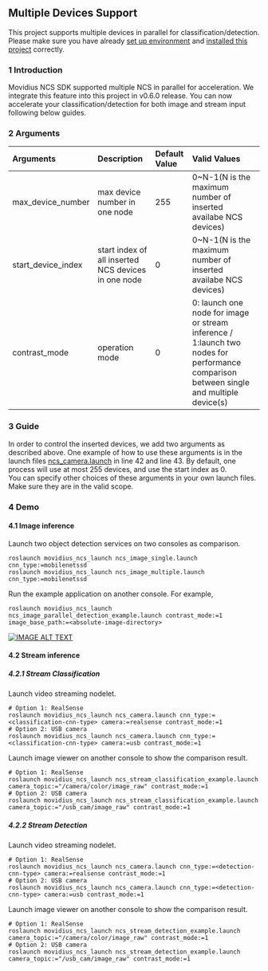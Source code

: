 ## Multiple Devices Support
This project supports multiple devices in parallel for classification/detection. Please make sure you have already [set up environment](https://github.com/intel/ros_intel_movidius_ncs/tree/master#3-environment-setup) and [installed this project](https://github.com/intel/ros_intel_movidius_ncs/tree/master#4-building-and-installation) correctly.
### 1 Introduction
Movidius NCS SDK supported multiple NCS in parallel for acceleration. We integrate this feature into this project in v0.6.0 release. You can now accelerate your classification/detection for both image and stream input following below guides.
### 2 Arguments
|Arguments|Description|Default Value|Valid Values|
|:-|:-|:-|:-|
|max_device_number|max device number in one node|255|0~N-1(N is the maximum number of inserted availabe NCS devices)|
|start_device_index|start index of all inserted NCS devices in one node|0|0~N-1(N is the maximum number of inserted availabe NCS devices)|
|contrast_mode|operation mode|0|0: launch one node for image or stream inference / 1:launch two nodes for performance comparison between single and multiple device(s)|
### 3 Guide
In order to control the inserted devices, we add two arguments as described above. One example of how to use these arguments is in the launch files [ncs_camera.launch](https://github.com/intel/ros_intel_movidius_ncs/blob/devel/movidius_ncs_launch/launch/ncs_camera.launch) in line 42 and line 43. By default, one process will use at most 255 devices, and use the start index as 0.<br>
You can specify other choices of these arguments in your own launch files. Make sure they are in the valid scope.
### 4 Demo
#### 4.1 Image inference
Launch two object detection services on two consoles as comparison.
```Shell
roslaunch movidius_ncs_launch ncs_image_single.launch cnn_type:=mobilenetssd
roslaunch movidius_ncs_launch ncs_image_multiple.launch cnn_type:=mobilenetssd
```
Run the example application on another console. For example,
```Shell
roslaunch movidius_ncs_launch ncs_image_parallel_detection_example.launch contrast_mode:=1 image_base_path:=<absolute-image-directory>
``` 
[![IMAGE ALT TEXT](http://img.youtube.com/vi/E21KY5osOqE/0.jpg)](http://www.youtube.com/watch?v=E21KY5osOqE)

#### 4.2 Stream inference
##### 4.2.1 Stream Classification
Launch video streaming nodelet.
```Shell
# Option 1: RealSense
roslaunch movidius_ncs_launch ncs_camera.launch cnn_type:=<classification-cnn-type> camera:=realsense contrast_mode:=1
# Option 2: USB camera
roslaunch movidius_ncs_launch ncs_camera.launch cnn_type:=<classification-cnn-type> camera:=usb contrast_mode:=1
```
Launch image viewer on another console to show the comparison result.
```Shell
# Option 1: RealSense
roslaunch movidius_ncs_launch ncs_stream_classification_example.launch camera_topic:="/camera/color/image_raw" contrast_mode:=1
# Option 2: USB camera
roslaunch movidius_ncs_launch ncs_stream_classification_example.launch camera_topic:="/usb_cam/image_raw" contrast_mode:=1
```

##### 4.2.2 Stream Detection
Launch video streaming nodelet.
```Shell
# Option 1: RealSense
roslaunch movidius_ncs_launch ncs_camera.launch cnn_type:=<detection-cnn-type> camera:=realsense contrast_mode:=1
# Option 2: USB camera
roslaunch movidius_ncs_launch ncs_camera.launch cnn_type:=<detection-cnn-type> camera:=usb contrast_mode:=1
```
Launch image viewer on another console to show the comparison result.
```Shell
# Option 1: RealSense
roslaunch movidius_ncs_launch ncs_stream_detection_example.launch camera_topic:="/camera/color/image_raw" contrast_mode:=1
# Option 2: USB camera
roslaunch movidius_ncs_launch ncs_stream_detection_example.launch camera_topic:="/usb_cam/image_raw" contrast_mode:=1
```